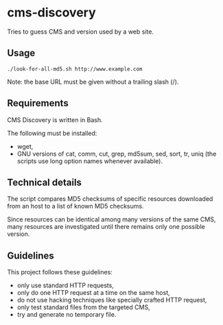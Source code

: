 cms-discovery
=============

Tries to guess CMS and version used by a web site.

Usage
-----

    ./look-for-all-md5.sh http://www.example.com

Note: the base URL must be given without a trailing slash (/).

Requirements
------------

CMS Discovery is written in Bash.

The following must be installed:

- wget,
- GNU versions of cat, comm, cut, grep, md5sum, sed, sort, tr, uniq
  (the scripts use long option names whenever available).

Technical details
-----------------

The script compares MD5 checksums of specific resources downloaded from an host
to a list of known MD5 checksums.

Since resources can be identical among many versions of the same CMS, many
resources are investigated until there remains only one possible version.

Guidelines
----------

This project follows these guidelines:

- only use standard HTTP requests,
- only do one HTTP request at a time on the same host,
- do not use hacking techniques like specially crafted HTTP request,
- only test standard files from the targeted CMS,
- try and generate no temporary file.
